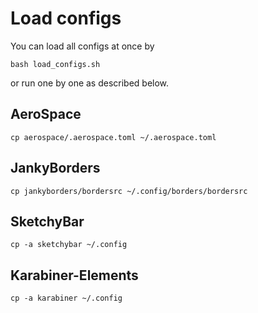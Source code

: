 # Load configs

You can load all configs at once by
```
bash load_configs.sh
```
or run one by one as described below.

## AeroSpace

```shell
cp aerospace/.aerospace.toml ~/.aerospace.toml
```

## JankyBorders

```shell
cp jankyborders/bordersrc ~/.config/borders/bordersrc
```

## SketchyBar

```shell
cp -a sketchybar ~/.config
```

## Karabiner-Elements

```shell
cp -a karabiner ~/.config
```
